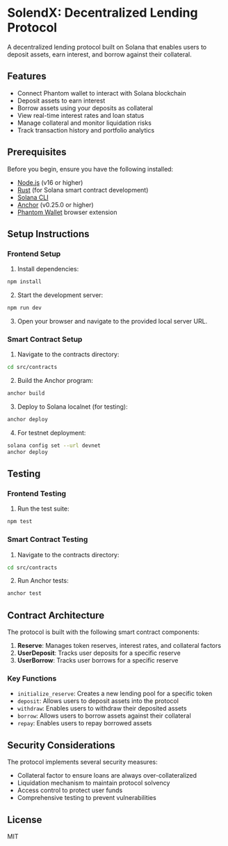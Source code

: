 # SolendX: Decentralized Lending Protocol

A decentralized lending protocol built on Solana that enables users to deposit assets, earn interest, and borrow against their collateral.

## Features

- Connect Phantom wallet to interact with Solana blockchain
- Deposit assets to earn interest
- Borrow assets using your deposits as collateral
- View real-time interest rates and loan status
- Manage collateral and monitor liquidation risks
- Track transaction history and portfolio analytics

## Prerequisites

Before you begin, ensure you have the following installed:
- [Node.js](https://nodejs.org/) (v16 or higher)
- [Rust](https://www.rust-lang.org/tools/install) (for Solana smart contract development)
- [Solana CLI](https://docs.solana.com/cli/install-solana-cli-tools)
- [Anchor](https://project-serum.github.io/anchor/getting-started/installation.html) (v0.25.0 or higher)
- [Phantom Wallet](https://phantom.app/) browser extension


## Setup Instructions

### Frontend Setup

1. Install dependencies:
```bash
npm install
```

2. Start the development server:
```bash
npm run dev
```

3. Open your browser and navigate to the provided local server URL.

### Smart Contract Setup

1. Navigate to the contracts directory:
```bash
cd src/contracts
```

2. Build the Anchor program:
```bash
anchor build
```

3. Deploy to Solana localnet (for testing):
```bash
anchor deploy
```

4. For testnet deployment:
```bash
solana config set --url devnet
anchor deploy
```

## Testing

### Frontend Testing

1. Run the test suite:
```bash
npm test
```

### Smart Contract Testing

1. Navigate to the contracts directory:
```bash
cd src/contracts
```

2. Run Anchor tests:
```bash
anchor test
```

## Contract Architecture

The protocol is built with the following smart contract components:

1. **Reserve**: Manages token reserves, interest rates, and collateral factors
2. **UserDeposit**: Tracks user deposits for a specific reserve
3. **UserBorrow**: Tracks user borrows for a specific reserve

### Key Functions

- `initialize_reserve`: Creates a new lending pool for a specific token
- `deposit`: Allows users to deposit assets into the protocol
- `withdraw`: Enables users to withdraw their deposited assets
- `borrow`: Allows users to borrow assets against their collateral
- `repay`: Enables users to repay borrowed assets

## Security Considerations

The protocol implements several security measures:

- Collateral factor to ensure loans are always over-collateralized
- Liquidation mechanism to maintain protocol solvency
- Access control to protect user funds
- Comprehensive testing to prevent vulnerabilities

## License

MIT